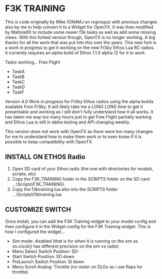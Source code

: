 # F3K TRAINING

This is code originally by Mike (ON4MJ on rcgroups) with previous changes also by me to help convert it to a Widget for OpenTX.  It was then modified by Mattoia90 to include some newer f3k tasks as well as add some missing views.  With this forked version though, OpenTX is no longer working.  A big thanks for all the work that was put into this over the years.  This new fork is a work in progress to get it working on the new FrSky Ethos Lua RC radios.  It currently requires an alpha build of Ethos 1.1.0 alpha 12 for it to work.

Tasks working...
Free Flight
- TaskA
- TaskB
- TaskC
- TaskD
- TaskF

Version 4.0 Work in progress for FrSky Ethos radios using the alpha builds available from FrSky.  It will likely take me a LONG LONG time to get it presentable and working as I still don't fully understand how it all works.  It has taken me way too many hours just to get Free Flight partially working and Ethos Lua is still in alpha testing and API changing weekly.

This version does not work with OpenTX as there were too many changes for me to understand how to make them work or to even know if it is possible to keep compatibility with OpenTX.

## INSTALL ON ETHOS Radio
1. Open SD card of your Ethos radio (the one with directories for models, scripts, etc)
2. Copy the F3K_TRAINING folder in the SCRIPTS folder on the SD card  ...\Scripts\F3K_TRAINING\
3. Copy the f3ktraining.lua also into the SCRIPTS folder  ...\Scripts\f3ktraining.lua

## CUSTOMIZE SWITCH
Once install, you can add the F3K Training widget to your model config and then configure it in the Widget config for the F3K Training widget.
This is how I configured the widget...
- Sim mode: disabled (that is for when it is running on the sim as os.clock() has different precision on the sim vs radio)
- Menu Select Switch Position: SD-
- Start Switch Position: SD down
- PreLaunch Switch Position: SI down
- Menu Scroll Analog: Throttle (no motor on DLGs as i use flaps for throttle)

